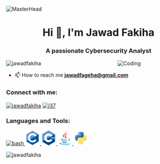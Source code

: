 ![MasterHead](https://pbs.twimg.com/media/CtCQtpYWcAALj8T?format=jpg&name=medium)
<h1 align="center">Hi 👋, I'm Jawad Fakiha</h1>
<h3 align="center">A passionate Cybersecurity Analyst</h3>
<img align="right" alt="Coding" width="200" src="https://gifdb.com/images/file/coding-animated-laptop-flow-stream-ja04010rm5o68zfk.gif">

<p align="left"> <img src="https://komarev.com/ghpvc/?username=jawadfakiha&label=Profile%20views&color=0e75b6&style=flat" alt="jawadfakiha" /> </p>

- 📫 How to reach me **jawadfageha@gmail.com**

<h3 align="left">Connect with me:</h3>
<p align="left">
<a href="https://twitter.com/jawadfakiha" target="blank"><img align="center" src="https://raw.githubusercontent.com/rahuldkjain/github-profile-readme-generator/master/src/images/icons/Social/twitter.svg" alt="jawadfakiha" height="30" width="40" /></a>
<a href="https://linkedin.com/in/j37" target="blank"><img align="center" src="https://raw.githubusercontent.com/rahuldkjain/github-profile-readme-generator/master/src/images/icons/Social/linked-in-alt.svg" alt="j37" height="30" width="40" /></a>
</p>

<h3 align="left">Languages and Tools:</h3>
<p align="left"> <a href="https://www.gnu.org/software/bash/" target="_blank" rel="noreferrer"> <img src="https://www.vectorlogo.zone/logos/gnu_bash/gnu_bash-icon.svg" alt="bash" width="40" height="40"/> </a> <a href="https://www.cprogramming.com/" target="_blank" rel="noreferrer"> <img src="https://raw.githubusercontent.com/devicons/devicon/master/icons/c/c-original.svg" alt="c" width="40" height="40"/> </a> <a href="https://www.w3schools.com/cpp/" target="_blank" rel="noreferrer"> <img src="https://raw.githubusercontent.com/devicons/devicon/master/icons/cplusplus/cplusplus-original.svg" alt="cplusplus" width="40" height="40"/> </a> <a href="https://www.java.com" target="_blank" rel="noreferrer"> <img src="https://raw.githubusercontent.com/devicons/devicon/master/icons/java/java-original.svg" alt="java" width="40" height="40"/> </a> <a href="https://www.python.org" target="_blank" rel="noreferrer"> <img src="https://raw.githubusercontent.com/devicons/devicon/master/icons/python/python-original.svg" alt="python" width="40" height="40"/> </a> </p>

<p><img align="center" src="https://github-readme-stats.vercel.app/api/top-langs?username=jawadfakiha&show_icons=true&locale=en&layout=compact" alt="jawadfakiha" /></p>

